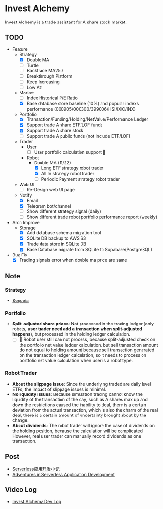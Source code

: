 # Invest Alchemy

Invest Alchemy is a trade assistant for A share stock market.

## TODO

- Feature
  - Strategy
    - [x] Double MA
    - [ ] Turtle
    - [ ] Backtrace MA250
    - [ ] Breakthrough Platform
    - [ ] Keep Increasing
    - [ ] Low Atr
  - Market
    - [ ] Index Historical P/E Ratio
    - [x] Base database store baseline (10%) and popular indexs performance (000905/000300/399006/HSI/IXIC/INX)
  - Portfolio
    - [x] Transaction/Funding/Holding/NetValue/Performance Ledger
    - [x] Support trade A share ETF/LOF funds
    - [x] Support trade A share stock
    - [ ] Support trade A public funds (not include ETF/LOF)
  - Trader
    - User
      - [ ] User portfolio calculation support 🚩
    - Robot
      - Double MA (11/22)
        - [x] Long ETF strategy robot trader
        - [x] All In strategy robot trader
        - [ ] Periodic Payment strategy robot trader
  - Web UI
    - [ ] Re-Design web UI page
  - Notify
    - [x] Email
    - [x] Telegram bot/channel
    - [ ] Show different strategy signal (daily)
    - [ ] Show different trade robot portfolio performance report (weekly)

- Arch Improve
  - Storage
    - [x] Add database schema migration tool
    - [x] SQLite DB backup to AWS S3
    - [x] Trade data store in SQLite DB
    - [x] Base Database migrate from SQLite to Supabase(PostgreSQL) 

- Bug Fix
  - [x] Trading signals error when double ma price are same

## Note

### Strategy

- [Sequoia](https://github.com/sngyai/Sequoia)

### Portfolio

- **Split-adjusted share prices**: Not processed in the trading ledger (only robots, **user trader need add a transaction when split-adjusted happens**), but processed in the holding ledger calculation.
  - [ ] 🐛 Robot user still can not process, because split-adjusted check on the portfolio net value ledger calculation, but sell transaction amount do not equal to holding amount because sell transaction generated on the transaction ledger calculation, so it needs to process on portfolio net value calculation when user is a robot type.

### Robot Trader

- **About the slippage issue**: Since the underlying traded are daily level ETFs, the impact of slippage issues is minimal.
- **No liquidity issues**: Because simulation trading cannot know the liquidity of the transaction of the day, such as A shares max up and down the restrictions caused the inability to deal, there is a certain deviation from the actual transaction, which is also the charm of the real deal, there is a certain amount of uncertainty brought about by the change.
- **About dividends**: The robot trader will ignore the case of dividends on the holding position, because the calculation will be complicated. However, real user trader can manually record dividends as one transaction.

## Post

- [Serverless应用开发小记](https://www.bmpi.dev/dev/guide-to-serverless/)
- [Adventures in Serverless Application Development](https://www.bmpi.dev/en/dev/guide-to-serverless/)

## Video Log

- [Invest Alchemy Dev Log](https://youtu.be/i3RDqAd9LKs)
